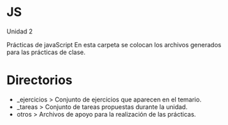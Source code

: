 # JS
Unidad 2

Prácticas de javaScript
En esta carpeta se colocan los archivos generados para las prácticas de clase.

# Directorios

- _ejercicios > Conjunto de ejercicios que aparecen en el temario.
- _tareas > Conjunto de tareas propuestas durante la unidad.
- otros > Archivos de apoyo para la realización de las prácticas.